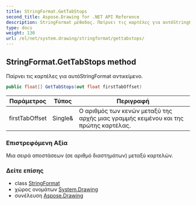 ```yaml
---
title: StringFormat.GetTabStops
second_title: Aspose.Drawing for .NET API Reference
description: StringFormat μέθοδος. Παίρνει τις καρτέλες για αυτόStringFormat αντικείμενο.
type: docs
weight: 130
url: /el/net/system.drawing/stringformat/gettabstops/
---
```

## StringFormat.GetTabStops method

Παίρνει τις καρτέλες για αυτόStringFormat αντικείμενο.

```csharp
public float[] GetTabStops(out float firstTabOffset)
```

| Παράμετρος | Τύπος | Περιγραφή |
| --- | --- | --- |
| firstTabOffset | Single& | Ο αριθμός των κενών μεταξύ της αρχής μιας γραμμής κειμένου και της πρώτης καρτέλας. |

### Επιστρεφόμενη Αξία

Μια σειρά αποστάσεων (σε αριθμό διαστημάτων) μεταξύ καρτελών.

### Δείτε επίσης

* class [StringFormat](../)
* χώρος ονομάτων [System.Drawing](../../stringformat/)
* συνέλευση [Aspose.Drawing](../../../)


